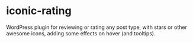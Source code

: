 # iconic-rating
WordPress plugin for reviewing or rating any post type, with stars or other awesome icons, adding some effects on hover (and tooltips).
